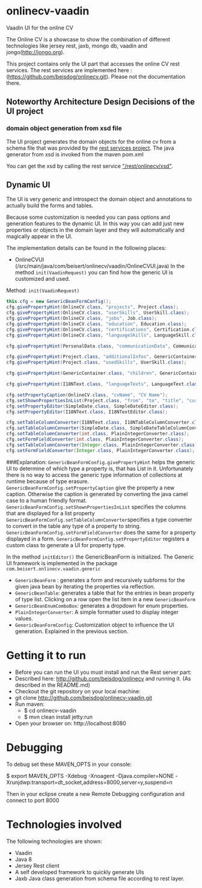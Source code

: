 # onlinecv-vaadin
Vaadin UI for the online CV

The Online CV is a showcase to show the combination of different technologies like jersey rest, jaxb, mongo db, vaadin and jongo(http://jongo.org).

This project contains only the UI part that accesses the online CV rest services.
The rest services are implemented here : (https://github.com/beisdog/onlinecv.git). Please not the documentation there.

## Noteworthy Architecture Design Decisions of the UI project
### domain object generation from xsd file
The UI project generates the domain objects for the online cv from a schema file that was provided by the [rest services project](https://github.com/beisdog/onlinecv). The java generator from xsd is invoked from the maven pom.xml

You can get the xsd by calling the rest service ["/rest/onlinecv/xsd"](http://localhost:8888/rest/onlinecv/xsd).
## Dynamic UI
The UI is very generic and introspect the domain object and annotations to actually build the forms and tables.

Because some customization is needed you can pass options and generation features to the dynamic UI.
In this way you can add just new properties or objects in the domain layer and they will automatically and magically appear in the UI.

The implementation details can be found in the following places:

* OnlineCVUI (/src/main/java/com/beisert/onlinecv/vaadin/OnlineCVUI.java)
In the method `init(VaadinRequest)` you can find how the generic UI is customized and used.

Method: `init(VaadinRequest)`
```java
this.cfg = new GenericBeanFormConfig();
cfg.givePropertyHint(OnlineCV.class, "projects", Project.class);
cfg.givePropertyHint(OnlineCV.class, "userSkills", UserSkill.class);
cfg.givePropertyHint(OnlineCV.class, "jobs", Job.class);
cfg.givePropertyHint(OnlineCV.class, "education", Education.class);
cfg.givePropertyHint(OnlineCV.class, "certifications", Certification.class);
cfg.givePropertyHint(OnlineCV.class, "languageSkills", LanguageSkill.class);

cfg.givePropertyHint(PersonalData.class, "communicationData", CommunicationData.class);

cfg.givePropertyHint(Project.class, "additionalInfos", GenericContainer.class);
cfg.givePropertyHint(Project.class, "usedSkills", UserSkill.class);

cfg.givePropertyHint(GenericContainer.class, "children", GenericContainer.class);

cfg.givePropertyHint(I18NText.class, "languageTexts", LanguageText.class);

cfg.setPropertyCaption(OnlineCV.class, "cvName", "CV Name");
cfg.setShownPropertiesInList(Project.class, "from", "to", "title", "customer", "key");
cfg.setPropertyEditor(SimpleDate.class, SimpleDateEditor.class);
cfg.setPropertyEditor(I18NText.class, I18NTextEditor.class);

cfg.setTableColumnConverter(I18NText.class, I18NTableColumnConverter.class);
cfg.setTableColumnConverter(SimpleDate.class, SimpleDateTableColumnConverter.class);
cfg.setTableColumnConverter(int.class, PlainIntegerConverter.class);
cfg.setFormFieldConverter(int.class, PlainIntegerConverter.class);
cfg.setTableColumnConverter(Integer.class, PlainIntegerConverter.class);
cfg.setFormFieldConverter(Integer.class, PlainIntegerConverter.class);

```
###Explanation:
`GenericBeanFormConfig.givePropertyHint` helps the generic UI to determine of which type a property is, that has List in it. Unfortunately there is no way
to access the generic type information of collections at runtime because of type erasure.
`GenericBeanFormConfig.setPropertyCaption` give the property a new caption. Otherwise the caption is generated by converting the java camel case to a human friendly format.
`GenericBeanFormConfig.setShownPropertiesInList` specifies the columns that are displayed for a list property
`GenericBeanFormConfig.setTableColumnConverter`specifies a type converter to convert in the table any type of a property to string.
`GenericBeanFormConfig.setFormFieldConverter` does the same for a property displayed in a form.
`GenericBeanFormConfig.setPropertyEditor` registers a custom class to generate a UI for property type.


In the method `initEditor()` the GenericBeanForm is initialized.
The Generic UI framework is implemented in the package `com.beisert.onlinecv.vaadin.generic`
* `GenericBeanForm` : generates a form and recursively subforms for the given java bean by iterating the properties via reflection.
* `GenericBeanTable`: generates a table that for the entries in bean property of type list. Clicking on a row open the list item in a new `GenericBeanForm`
* `GenericBeanEnumComboBox`: generates a dropdown for enum properties.
* `PlainIntegerConverter`: A simple formatter used to display integer values.
* `GenericBeanFormConfig`: Customization object to influence the UI generation. Explained in the previous section.




# Getting it to run
* Before you can run the UI you must install and run the Rest server part: 
 * Described here: http://github.com/beisdog/onlinecv and running it. (As described in the README.md) 
* Checkout the git repository on your local machine: 
 * git clone http://github.com/beisdog/onlinecv-vaadin.git
* Run maven:
	* $ cd onlinecv-vaadin
	* $ mvn clean install jetty:run
* Open your browser on: http://localhost:8080

# Debugging
To debug set these MAVEN_OPTS in your console:

$ export MAVEN_OPTS -Xdebug -Xnoagent -Djava.compiler=NONE -Xrunjdwp:transport=dt_socket,address=8000,server=y,suspend=n

Then in your eclipse create a new Remote Debugging configuration and connect to port 8000

# Technologies involved
The following technologies are shown:
* Vaadin
* Java 8
* Jersey Rest client
* A self developed framework to quickly generate UIs
* Jaxb Java class  generation from schema file according to rest layer.